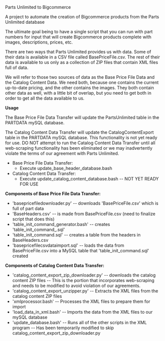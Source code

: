 

Parts Unlimited to Bigcommerce

A project to automate the creation of Bigcommerce products from the Parts Unlimited database

The ultimate goal being to have a single script that you can run with part numbers for input that will create Bigcommerce products complete with images, descriptions, prices, etc.

There are two ways that Parts Unlimited provides us with data. Some of their data is available in a CSV file called BasePriceFile.csv. The rest of their data is available to us only as a collection of ZIP files that contain XML files full of data.

We will refer to those two sources of data as the Base Price File Data and the Catalog Content Data. We need both, because one contains the current up-to-date pricing, and the other contains the images. They both contain other data as well, with a little bit of overlap, but you need to get both in order to get all the data available to us.

**Usage**

The Base Price File Data Transfer will update the PartsUnlimited table in the PARTDATA mySQL database.

The Catalog Content Data Transfer will update the CatalogContentExport table in the PARTDATA mySQL database. This functionality is not yet ready for use. DO NOT attempt to run the Catalog Content Data Transfer until all web-scraping functionality has been eliminated or we may inadvertently violate the terms of our agreement with Parts Unlimited.

  * Base Price File Data Transfer:
     * Execute update_base_header_database.bash
  * Catalog Content Data Transfer:
     * Execute update_catalog_content_database.bash -- NOT YET READY FOR USE

**Components of Base Price File Data Transfer:**

  * 'basepricefiledownloader.py' -- downloads 'BasePriceFile.csv' which is full of part data
  * 'BaseHeaders.csv' -- is made from BasePriceFile.csv (need to finalize script that does this)
  * 'table_init_command_generator.bash' -- creates 'table_init_command_.sql'
  * 'table_init_command.sql' -- creates a table from the headers in BaseHeaders.csv
  * 'basepricefilecsvdataimport.sql' -- loads the data from BasePriceFile.csv into a MySQL table that  'table_init_command.sql' created

**Components of Catalog Content Data Transfer:**

  * 'catalog_content_export_zip_downloader.py' -- downloads the catalog content ZIP files -- This is the portion that incorporates web-scraping and needs to be modified to avoid violation of our agreements.
  * 'catalog_content_export_unzipper.py' -- Extracts the XML files from the catalog content ZIP files
  * 'xmlprocessor.bash' -- Processes the XML files to prepare them for import
  * 'load_data_in_xml.bash' -- Imports the data from the XML files to our mySQL database
  * 'update_database.bash' -- Runs all of the other scripts in the XML program -- Has been temporarily modified to skip catalog_content_export_zip_downloader.py

